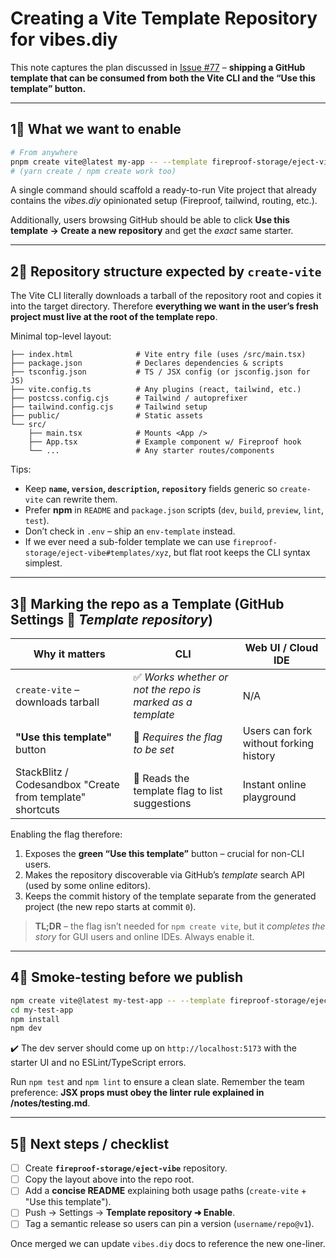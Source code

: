 # Creating a Vite Template Repository for **vibes.diy**

This note captures the plan discussed in [Issue #77](https://github.com/fireproof-storage/vibes.diy/issues/77) – **shipping a GitHub template that can be consumed from both the Vite CLI and the “Use this template” button.**

---

## 1⃣ What we want to enable

```bash
# From anywhere
pnpm create vite@latest my-app -- --template fireproof-storage/eject-vibe
# (yarn create / npm create work too)
```

A single command should scaffold a ready-to-run Vite project that already contains the *vibes.diy* opinionated setup (Fireproof, tailwind, routing, etc.).

Additionally, users browsing GitHub should be able to click **Use this template → Create a new repository** and get the *exact* same starter.

---

## 2⃣ Repository structure expected by `create-vite`
The Vite CLI literally downloads a tarball of the repository root and copies it into the target directory.  Therefore **everything we want in the user’s fresh project must live at the root of the template repo**.

Minimal top-level layout:

```
├── index.html              # Vite entry file (uses /src/main.tsx)
├── package.json            # Declares dependencies & scripts
├── tsconfig.json           # TS / JSX config (or jsconfig.json for JS)
├── vite.config.ts          # Any plugins (react, tailwind, etc.)
├── postcss.config.cjs      # Tailwind / autoprefixer
├── tailwind.config.cjs     # Tailwind setup
├── public/                 # Static assets
└── src/
    ├── main.tsx            # Mounts <App />
    ├── App.tsx             # Example component w/ Fireproof hook
    └── ...                 # Any starter routes/components
```

Tips:
* Keep **`name`, `version`, `description`, `repository`** fields generic so `create-vite` can rewrite them.
* Prefer **npm** in `README` and `package.json` scripts (`dev`, `build`, `preview`, `lint`, `test`).
* Don’t check in `.env` – ship an `env-template` instead.
* If we ever need a sub-folder template we can use `fireproof-storage/eject-vibe#templates/xyz`, but flat root keeps the CLI syntax simplest.

---

## 3⃣ Marking the repo as a **Template** (GitHub Settings ▸ *Template repository*)

| Why it matters | CLI | Web UI / Cloud IDE |
|---|---|---|
| `create-vite` – downloads tarball | ✅ *Works whether or not the repo is marked as a template* | N/A |
| **"Use this template"** button | 🔸 *Requires the flag to be set* | Users can fork without forking history |
| StackBlitz / Codesandbox "Create from template" shortcuts | 🔸 Reads the template flag to list suggestions | Instant online playground |

Enabling the flag therefore:
1. Exposes the **green “Use this template”** button – crucial for non-CLI users.
2. Makes the repository discoverable via GitHub’s *template* search API (used by some online editors).
3. Keeps the commit history of the template separate from the generated project (the new repo starts at commit `0`).

> **TL;DR** – the flag isn’t needed for `npm create vite`, but it *completes the story* for GUI users and online IDEs. Always enable it.

---

## 4⃣ Smoke-testing before we publish

```bash
npm create vite@latest my-test-app -- --template fireproof-storage/eject-vibe
cd my-test-app
npm install
npm dev
```

✔️ The dev server should come up on `http://localhost:5173` with the starter UI and no ESLint/TypeScript errors.

Run `npm test` and `npm lint` to ensure a clean slate.  Remember the team preference: **JSX props must obey the linter rule explained in /notes/testing.md**.

---

## 5⃣ Next steps / checklist
- [ ] Create **`fireproof-storage/eject-vibe`** repository.
- [ ] Copy the layout above into the repo root.
- [ ] Add a **concise README** explaining both usage paths (`create-vite` + "Use this template").
- [ ] Push → Settings → **Template repository ➜ Enable**.
- [ ] Tag a semantic release so users can pin a version (`username/repo@v1`).

Once merged we can update `vibes.diy` docs to reference the new one-liner.
